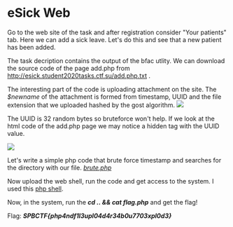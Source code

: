# **eSick** Web

Go to the web site of the task and after registration consider "Your patients" tab. Here we can add a sick leave. Let's do this and see that a new patient has been added. 

The task decription contains the output of the bfac utlity. We can download the source code of the page add.php from http://esick.student2020tasks.ctf.su/add.php.txt .

The interesting part of the code is uploading attachment on the site. The *$newname* of the attachment is formed from timestamp, UUID and the file extension that we uploaded hashed by the gost algorithm.
![](https://i.imgur.com/I8vN9v1.png)

The UUID is 32 random bytes so bruteforce won't help. If we look at the html code of the add.php page we may notice a hidden tag with the UUID value.

![](https://i.imgur.com/cthRqQW.png)

Let's write a simple php code that brute force timestamp and searches for the directory with our file. [*brute.php*](./brute.php)

Now upload the web shell, run the code and get access to the system. I used this [php shell](https://github.com/artyuum/Simple-PHP-Web-Shell).

Now, in the system, run the ***cd .. && cat flag.php*** and get the flag!

Flag: ***SPBCTF{php4ndf1l3upl04d4r34b0u7703xpl0d3}***

